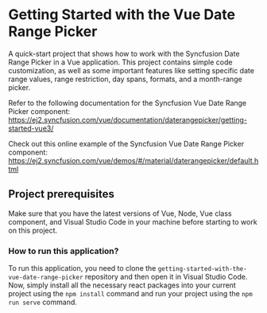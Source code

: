 # Getting Started with the Vue Date Range Picker

A quick-start project that shows how to work with the Syncfusion Date Range Picker in a Vue application. This project contains simple code customization, as well as some important features like setting specific date range values, range restriction, day spans, formats, and a month-range picker.

Refer to the following documentation for the Syncfusion Vue Date Range Picker component: 
https://ej2.syncfusion.com/vue/documentation/daterangepicker/getting-started-vue3/

Check out this online example of the Syncfusion Vue Date Range Picker component: 
https://ej2.syncfusion.com/vue/demos/#/material/daterangepicker/default.html

## Project prerequisites

Make sure that you have the latest versions of Vue, Node, Vue class component, and Visual Studio Code in your machine before starting to work on this project.

### How to run this application?

To run this application, you need to clone the `getting-started-with-the-vue-date-range-picker` repository and then open it in Visual Studio Code. Now, simply install all the necessary react packages into your current project using the `npm install` command and run your project using the `npm run serve` command.